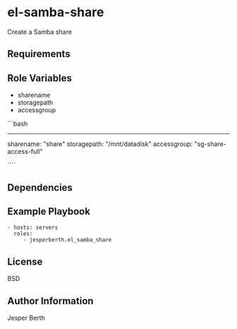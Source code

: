 el-samba-share
=========

Create a Samba share

Requirements
------------


Role Variables
--------------

* sharename
* storagepath
* accessgroup

´´´bash

---
sharename: "share"
storagepath: "/mnt/datadisk"
accessgroup: "sg-share-access-full"

´´´´

Dependencies
------------


Example Playbook
----------------

    - hosts: servers
      roles:
         - jesperberth.el_samba_share

License
-------

BSD

Author Information
------------------

Jesper Berth
